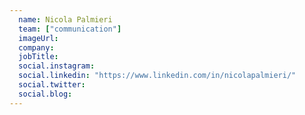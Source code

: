 ```yaml
---
  name: Nicola Palmieri
  team: ["communication"]
  imageUrl: 
  company: 
  jobTitle: 
  social.instagram: 
  social.linkedin: "https://www.linkedin.com/in/nicolapalmieri/"
  social.twitter: 
  social.blog: 
---
```


